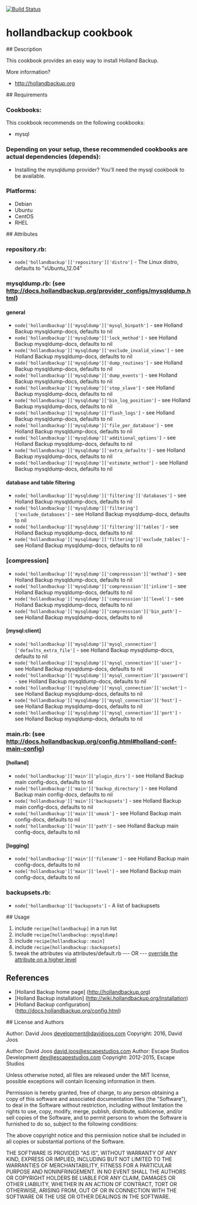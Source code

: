 [![Build Status](https://travis-ci.org/djoos-cookbooks/hollandbackup.png)](https://travis-ci.org/djoos-cookbooks/hollandbackup)

# hollandbackup cookbook

## Description

This cookbook provides an easy way to install Holland Backup.

More information?
* http://hollandbackup.org

## Requirements

### Cookbooks:

This cookbook recommends on the following cookbooks:

* mysql

### Depending on your setup, these recommended cookbooks are actual dependencies (depends):
* Installing the mysqldump provider? You'll need the mysql cookbook to be available.

### Platforms:

* Debian
* Ubuntu
* CentOS
* RHEL

## Attributes

### repository.rb:

* `node['hollandbackup']['repository']['distro']` - The Linux distro, defaults to "xUbuntu_12.04"

### mysqldump.rb: (see http://docs.hollandbackup.org/provider_configs/mysqldump.html)

#### general
* `node['hollandbackup']['mysqldump']['mysql_binpath']` - see Holland Backup mysqldump-docs, defaults to nil
* `node['hollandbackup']['mysqldump']['lock_method']` - see Holland Backup mysqldump-docs, defaults to nil
* `node['hollandbackup']['mysqldump']['exclude_invalid_views']` - see Holland Backup mysqldump-docs, defaults to nil
* `node['hollandbackup']['mysqldump']['dump_routines']` - see Holland Backup mysqldump-docs, defaults to nil
* `node['hollandbackup']['mysqldump']['dump_events']` - see Holland Backup mysqldump-docs, defaults to nil
* `node['hollandbackup']['mysqldump']['stop_slave']` - see Holland Backup mysqldump-docs, defaults to nil
* `node['hollandbackup']['mysqldump']['bin_log_position']` - see Holland Backup mysqldump-docs, defaults to nil
* `node['hollandbackup']['mysqldump']['flush_logs']` - see Holland Backup mysqldump-docs, defaults to nil
* `node['hollandbackup']['mysqldump']['file_per_database']` - see Holland Backup mysqldump-docs, defaults to nil
* `node['hollandbackup']['mysqldump']['additional_options']` - see Holland Backup mysqldump-docs, defaults to nil
* `node['hollandbackup']['mysqldump']['extra_defaults']` - see Holland Backup mysqldump-docs, defaults to nil
* `node['hollandbackup']['mysqldump']['estimate_method']` - see Holland Backup mysqldump-docs, defaults to nil

#### database and table filtering
* `node['hollandbackup']['mysqldump']['filtering']['databases']` - see Holland Backup mysqldump-docs, defaults to nil
* `node['hollandbackup']['mysqldump']['filtering']['exclude_databases']` - see Holland Backup mysqldump-docs, defaults to nil
* `node['hollandbackup']['mysqldump']['filtering']['tables']` - see Holland Backup mysqldump-docs, defaults to nil
* `node['hollandbackup']['mysqldump']['filtering']['exclude_tables']` - see Holland Backup mysqldump-docs, defaults to nil

### [compression]
* `node['hollandbackup']['mysqldump']['compresssion']['method']` - see Holland Backup mysqldump-docs, defaults to nil
* `node['hollandbackup']['mysqldump']['compresssion']['inline']` - see Holland Backup mysqldump-docs, defaults to nil
* `node['hollandbackup']['mysqldump']['compresssion']['level']` - see Holland Backup mysqldump-docs, defaults to nil
* `node['hollandbackup']['mysqldump']['compresssion']['bin_path']` - see Holland Backup mysqldump-docs, defaults to nil

#### [mysql:client]
* `node['hollandbackup']['mysqldump']['mysql_connection']['defaults_extra_file']` - see Holland Backup mysqldump-docs, defaults to nil
* `node['hollandbackup']['mysqldump']['mysql_connection']['user']` - see Holland Backup mysqldump-docs, defaults to nil
* `node['hollandbackup']['mysqldump']['mysql_connection']['password']` - see Holland Backup mysqldump-docs, defaults to nil
* `node['hollandbackup']['mysqldump']['mysql_connection']['socket']` - see Holland Backup mysqldump-docs, defaults to nil
* `node['hollandbackup']['mysqldump']['mysql_connection']['host']` - see Holland Backup mysqldump-docs, defaults to nil
* `node['hollandbackup']['mysqldump']['mysql_connection']['port']` - see Holland Backup mysqldump-docs, defaults to nil

### main.rb: (see http://docs.hollandbackup.org/config.html#holland-conf-main-config)
#### [holland]
* `node['hollandbackup']['main']['plugin_dirs']` - see Holland Backup main config-docs, defaults to nil
* `node['hollandbackup']['main']['backup_directory']` - see Holland Backup main config-docs, defaults to nil
* `node['hollandbackup']['main']['backupsets']` - see Holland Backup main config-docs, defaults to nil
* `node['hollandbackup']['main']['umask']` - see Holland Backup main config-docs, defaults to nil
* `node['hollandbackup']['main']['path']` - see Holland Backup main config-docs, defaults to nil

#### [logging]
* `node['hollandbackup']['main']['filename']` - see Holland Backup main config-docs, defaults to nil
* `node['hollandbackup']['main']['level']` - see Holland Backup main config-docs, defaults to nil

### backupsets.rb:

* `node['hollandbackup']['backupsets']` - A list of backupsets

## Usage

1. include `recipe[hollandbackup]` in a run list
2. include `recipe[hollandbackup::mysqldump]`
3. include `recipe[hollandbackup::main]`
4. include `recipe[hollandbackup::backupsets]`
5. tweak the attributes via attributes/default.rb
--- OR ---
[override the attribute on a higher level](http://wiki.opscode.com/display/chef/Attributes#Attributes-AttributesPrecedence)

## References

* [Holland Backup home page] (http://hollandbackup.org)
* [Holland Backup installation] (http://wiki.hollandbackup.org/Installation)
* [Holland Backup configuration] (http://docs.hollandbackup.org/config.html)

## License and Authors

Author: David Joos <development@davidjoos.com>
Copyright: 2016, David Joos

Author: David Joos <david.joos@escapestudios.com>
Author: Escape Studios Development <dev@escapestudios.com>
Copyright: 2012-2015, Escape Studios

Unless otherwise noted, all files are released under the MIT license,
possible exceptions will contain licensing information in them.

Permission is hereby granted, free of charge, to any person obtaining a copy
of this software and associated documentation files (the "Software"), to deal
in the Software without restriction, including without limitation the rights
to use, copy, modify, merge, publish, distribute, sublicense, and/or sell
copies of the Software, and to permit persons to whom the Software is
furnished to do so, subject to the following conditions:

The above copyright notice and this permission notice shall be included in
all copies or substantial portions of the Software.

THE SOFTWARE IS PROVIDED "AS IS", WITHOUT WARRANTY OF ANY KIND, EXPRESS OR
IMPLIED, INCLUDING BUT NOT LIMITED TO THE WARRANTIES OF MERCHANTABILITY,
FITNESS FOR A PARTICULAR PURPOSE AND NONINFRINGEMENT. IN NO EVENT SHALL THE
AUTHORS OR COPYRIGHT HOLDERS BE LIABLE FOR ANY CLAIM, DAMAGES OR OTHER
LIABILITY, WHETHER IN AN ACTION OF CONTRACT, TORT OR OTHERWISE, ARISING FROM,
OUT OF OR IN CONNECTION WITH THE SOFTWARE OR THE USE OR OTHER DEALINGS IN
THE SOFTWARE.